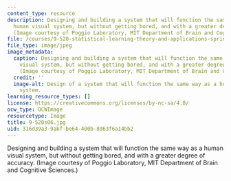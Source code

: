 ```yaml
---
content_type: resource
description: Designing and building a system that will function the same way as a
  human visual system, but without getting bored, and with a greater degree of accuracy.
  (Image courtesy of Poggio Laboratory, MIT Department of Brain and Cognitive Sciences.)
file: /courses/9-520-statistical-learning-theory-and-applications-spring-2006/316d39a39abfbe64400b8d63f6a14bb2_9-520s06.jpg
file_type: image/jpeg
image_metadata:
  caption: Designing and building a system that will function the same way as a human
    visual system, but without getting bored, and with a greater degree of accuracy.
    (Image courtesy of Poggio Laboratory, MIT Department of Brain and Cognitive Sciences.)
  credit: ''
  image-alt: Design of a system that will function the same way as a human visual
    system.
learning_resource_types: []
license: https://creativecommons.org/licenses/by-nc-sa/4.0/
ocw_type: OCWImage
resourcetype: Image
title: 9-520s06.jpg
uid: 316d39a3-9abf-be64-400b-8d63f6a14bb2
---
```

Designing and building a system that will function the same way as a human visual system, but without getting bored, and with a greater degree of accuracy. (Image courtesy of Poggio Laboratory, MIT Department of Brain and Cognitive Sciences.)